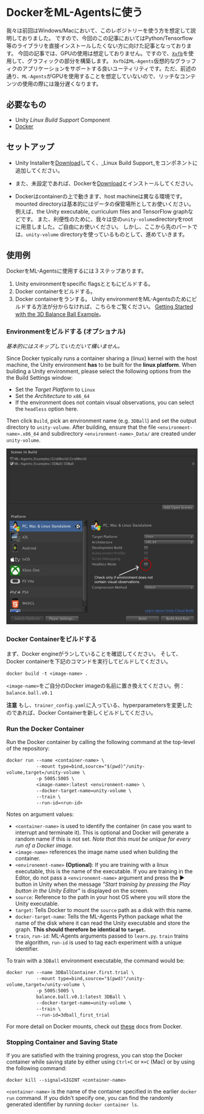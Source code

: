 # DockerをML-Agentsに使う
我々は前回はWindows/Macにおいて、このレポジトリーを使う方を想定して説明しておりました。
ですので、今回のこの記事においてはPython/Tensorflow等のライブラリを直接インストールしたくない方に向けた記事となっております。
今回の記事では、GPUの使用は想定しておりません。ですので、[`Xvfb`](https://en.wikipedia.org/wiki/Xvfb)を使用して、グラフィックの部分を構築します。
`Xvfb`は`ML-Agents`仮想的なグラッフィクのアプリケーションをサポートする良いユーティリティです。ただ、前述の通り、`ML-Agents`がGPUを使用することを想定していないので、リッチなコンテンツの使用の際には幾分遅くなります。 

## 必要なもの

- Unity _Linux Build Support_ Component
- [Docker](https://www.docker.com)

## セットアップ

- Unity Installerを[Download](https://unity3d.com/get-unity/download)してく、_Linux Build Support_をコンポネントに追加してください。

- また、未設定であれば、Dockerを[Download](https://www.docker.com/community-edition#/download)とインストールしてください。

- Dockerはcontainerの上で動きます、host machineは異なる環境です。
mounted directoryは基本的にはデータの保管場所としてお使いください。例えば、the Unity executable, curriculum files and TensorFlow graphなどです。
また、利便性のために、我々は空の`unity-volume`directoryをrootに用意しました。ご自由にお使いください。 
しかし、ここから先のパートでは、`unity-volume` directoryを使っているものとして、進めていきます。

## 使用例

DockerをML-Agentsに使用するには３ステップあります。

1. Unity environmentをspecific flagsとともにビルドする。
2. Docker containerをビルドする。
3. Docker containerをランする。
Unity environmentをML-Agentsのためにビルドする方法が分からなければ、こちらをご覧ください。
[Getting Started with the 3D Balance Ball Example](Getting-Started-with-Balance-Ball.md)。

### Environmentをビルドする (オプショナル)
_基本的にはスキップしていただいて構いません。_

Since Docker typically runs a container sharing a (linux) kernel with the host machine, the 
Unity environment **has** to be built for the **linux platform**. When building a Unity environment, please select the following options from the the Build Settings window:
- Set the _Target Platform_ to `Linux`
- Set the _Architecture_ to `x86_64`
- If the environment does not contain visual observations, you can select the `headless` option here.

Then click `Build`, pick an environment name (e.g. `3DBall`) and set the output directory to `unity-volume`. After building, ensure that the file `<environment-name>.x86_64` and subdirectory `<environment-name>_Data/` are created under `unity-volume`.

![Build Settings For Docker](images/docker_build_settings.png)

### Docker Containerをビルドする

まず、Docker engineがランしていることを確認してください。
そして、Docker containerを下記のコマンドを実行してビルドしてください。


```
docker build -t <image-name> .
``` 
`<image-name>`をご自分のDocker imageの名前に置き換えてください。例：`balance.ball.v0.1`

**注意** もし、`trainer_config.yaml`に入っている、hyperparametersを変更したのであれば、Docker Containerを新しくビルドしてください。

### Run the Docker Container

Run the Docker container by calling the following command at the top-level of the repository:

```
docker run --name <container-name> \
           --mount type=bind,source="$(pwd)"/unity-volume,target=/unity-volume \
           -p 5005:5005 \
           <image-name>:latest <environment-name> \
           --docker-target-name=unity-volume \
           --train \
           --run-id=<run-id>
```

Notes on argument values:
- `<container-name>` is used to identify the container (in case you want to interrupt and terminate it). This is optional and Docker will generate a random name if this is not set. _Note that this must be unique for every run of a Docker image._
- `<image-name>` references the image name used when building the container.
- `<environemnt-name>` __(Optional)__: If you are training with a linux executable, this is the name of the executable. If you are training in the Editor, do not pass a `<environemnt-name>` argument and press the :arrow_forward: button in Unity when the message _"Start training by pressing the Play button in the Unity Editor"_ is displayed on the screen.
- `source`: Reference to the path in your host OS where you will store the Unity executable. 
- `target`: Tells Docker to mount the `source` path as a disk with this name. 
- `docker-target-name`: Tells the ML-Agents Python package what the name of the disk where it can read the Unity executable and store the graph. **This should therefore be identical to `target`.**
- `train`, `run-id`: ML-Agents arguments passed to `learn.py`. `train` trains the algorithm, `run-id` is used to tag each experiment with a unique identifier. 

To train with a `3DBall` environment executable, the command would be:

```
docker run --name 3DBallContainer.first.trial \
           --mount type=bind,source="$(pwd)"/unity-volume,target=/unity-volume \
           -p 5005:5005 \
           balance.ball.v0.1:latest 3DBall \
           --docker-target-name=unity-volume \
           --train \
           --run-id=3dball_first_trial
```

For more detail on Docker mounts, check out [these](https://docs.docker.com/storage/bind-mounts/) docs from Docker.


### Stopping Container and Saving State

If you are satisfied with the training progress, you can stop the Docker container while saving state by either using `Ctrl+C` or `⌘+C` (Mac) or by using the following command:

```
docker kill --signal=SIGINT <container-name>
```

`<container-name>` is the name of the container specified in the earlier `docker run` command. If you didn't specify one, you can find the randomly generated identifier by running `docker container ls`.
